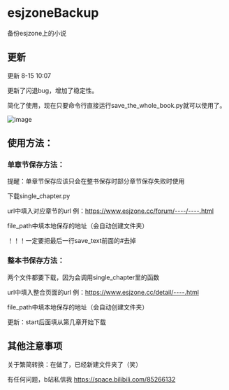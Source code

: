# esjzoneBackup
备份esjzone上的小说

## 更新

更新
8-15 10:07

更新了闪退bug，增加了稳定性。

简化了使用，现在只要命令行直接运行save_the_whole_book.py就可以使用了。

![image](https://user-images.githubusercontent.com/65816600/129440723-dc54e5e2-dffe-41fc-be4f-9920f6ae8621.png)
## 使用方法：
### 单章节保存方法：
提醒：单章节保存应该只会在整书保存时部分章节保存失败时使用

下载single_chapter.py

url中填入对应章节的url 例：https://www.esjzone.cc/forum/----/----.html

file_path中填本地保存的地址（会自动创建文件夹）

！！！一定要把最后一行save_text前面的#去掉

### 整本书保存方法：
两个文件都要下载，因为会调用single_chapter里的函数

url中填入整合页面的url 例：https://www.esjzone.cc/detail/----.html

file_path中填本地保存的地址（会自动创建文件夹）

更新：start后面填从第几章开始下载

## 其他注意事项
关于繁简转换：在做了，已经新建文件夹了（笑）

有任何问题，b站私信我
https://space.bilibili.com/85266132
